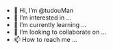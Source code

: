 - 👋 Hi, I’m @tudouMan
- 👀 I’m interested in ...
- 🌱 I’m currently learning ...
- 💞️ I’m looking to collaborate on ...
- 📫 How to reach me ...

<!---
tudouMan/tudouMan is a ✨ special ✨ repository because its `README.md` (this file) appears on your GitHub profile.
You can click the Preview link to take a look at your changes.
--->
